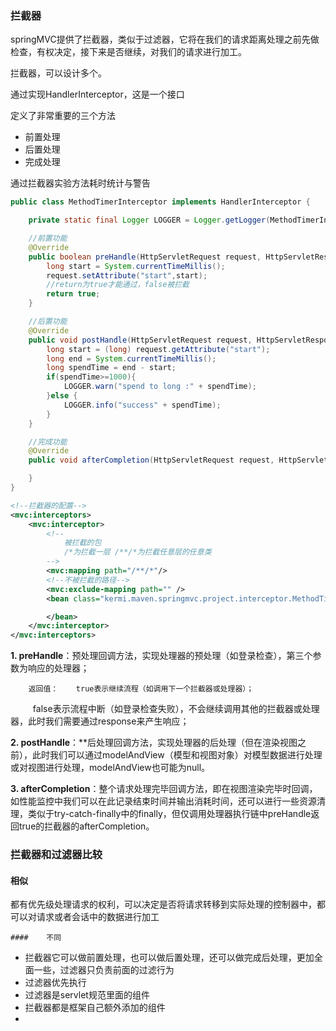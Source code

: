 ### 拦截器

springMVC提供了拦截器，类似于过滤器，它将在我们的请求距离处理之前先做检查，有权决定，接下来是否继续，对我们的请求进行加工。

拦截器，可以设计多个。

通过实现HandlerInterceptor，这是一个接口

定义了非常重要的三个方法

- 前置处理
- 后置处理
- 完成处理

通过拦截器实验方法耗时统计与警告



```java
public class MethodTimerInterceptor implements HandlerInterceptor {

    private static final Logger LOGGER = Logger.getLogger(MethodTimerInterceptor.class);

    //前置功能
    @Override
    public boolean preHandle(HttpServletRequest request, HttpServletResponse response, Object handler) throws Exception {
        long start = System.currentTimeMillis();
        request.setAttribute("start",start);
        //return为true才能通过，false被拦截
        return true;
    }

    //后置功能
    @Override
    public void postHandle(HttpServletRequest request, HttpServletResponse response, Object handler, ModelAndView modelAndView) throws Exception {
        long start = (long) request.getAttribute("start");
        long end = System.currentTimeMillis();
        long spendTime = end - start;
        if(spendTime>=1000){
            LOGGER.warn("spend to long :" + spendTime);
        }else {
            LOGGER.info("success" + spendTime);
        }
    }

    //完成功能
    @Override
    public void afterCompletion(HttpServletRequest request, HttpServletResponse response, Object handler, Exception ex) throws Exception {

    }
}
```

```xml
<!--拦截器的配置-->
<mvc:interceptors>
    <mvc:interceptor>
        <!--
            被拦截的包
            /*为拦截一层 /**/*为拦截任意层的任意类
        -->
        <mvc:mapping path="/**/*"/>
        <!--不被拦截的路径-->
        <mvc:exclude-mapping path="" />
        <bean class="kermi.maven.springmvc.project.interceptor.MethodTimerInterceptor">

        </bean>
    </mvc:interceptor>
</mvc:interceptors>
```

**1. preHandle**：预处理回调方法，实现处理器的预处理（如登录检查），第三个参数为响应的处理器；

 		返回值：	true表示继续流程（如调用下一个拦截器或处理器）；

​          　　   		false表示流程中断（如登录检查失败），不会继续调用其他的拦截器或处理器，此时我们需要通过response来产生响应；

**2. postHandle**：**后处理回调方法，实现处理器的后处理（但在渲染视图之前），此时我们可以通过modelAndView（模型和视图对象）对模型数据进行处理或对视图进行处理，modelAndView也可能为null。

**3. afterCompletion**：整个请求处理完毕回调方法，即在视图渲染完毕时回调，如性能监控中我们可以在此记录结束时间并输出消耗时间，还可以进行一些资源清理，类似于try-catch-finally中的finally，但仅调用处理器执行链中preHandle返回true的拦截器的afterCompletion。





### 拦截器和过滤器比较

#### 	相似

​	都有优先级处理请求的权利，可以决定是否将请求转移到实际处理的控制器中，都可以对请求或者会话中的数据进行加工

	#### 	不同

- 拦截器它可以做前置处理，也可以做后置处理，还可以做完成后处理，更加全面一些，过滤器只负责前面的过滤行为
- 过滤器优先执行
- 过滤器是servlet规范里面的组件
- 拦截器都是框架自己额外添加的组件
- 

​	

​		
